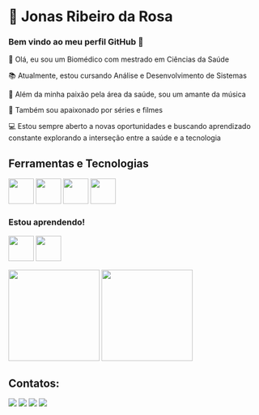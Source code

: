 # 🔬 Jonas Ribeiro da Rosa
<div>

### Bem vindo ao meu perfil GitHub 👋

<p> 🧬 Olá, eu sou um Biomédico com mestrado em Ciências da Saúde</p>
<p> 📚 Atualmente, estou cursando Análise e Desenvolvimento de Sistemas</p>
<p> 🎵 Além da minha paixão pela área da saúde, sou um amante da música</p>
<p> 🎥 Também sou apaixonado por séries e filmes</p>
<p> 💻 Estou sempre aberto a novas oportunidades e buscando aprendizado constante explorando a interseção entre a saúde e a tecnologia</p>
</div>
<div>
<div>
 
</div>
<div>

## Ferramentas e Tecnologias

<img loading="lazy" src="https://cdn.jsdelivr.net/gh/devicons/devicon/icons/html5/html5-original-wordmark.svg" width="50" height="50"/>
<img loading="lazy" src="https://cdn.jsdelivr.net/gh/devicons/devicon/icons/css3/css3-original-wordmark.svg" width="50" height="50"/>
<img loading="lazy" src="https://cdn.jsdelivr.net/gh/devicons/devicon/icons/javascript/javascript-original.svg" width="50" height="50"/>
<img loading="lazy" src="https://cdn.jsdelivr.net/gh/devicons/devicon/icons/c/c-original.svg" width="50" height="50"/>

### Estou aprendendo!

<img loading="lazy" src="https://cdn.jsdelivr.net/gh/devicons/devicon/icons/rstudio/rstudio-original.svg" width="50" height="50"/>
<img loading="lazy" src="https://cdn.jsdelivr.net/gh/devicons/devicon/icons/python/python-original.svg" width="50" height="50"/>

</div>
<p> </p>
<div>

<div>
<p>
  <img src="https://github-readme-stats.vercel.app/api/top-langs/?username=J0N4SrR&layout=compact&langs_count=7&theme=radical" height="180em"/>
  <img src="https://github-readme-stats.vercel.app/api?username=J0N4SrR&show_icons=true&theme=dracula&include_all_commits=true&count_private=true" height="180em"/>
</p>
</div>


</div>



## Contatos:

<div>

<a href="https://www.instagram.com/jonasr.r/" target="_blank"><img loading="lazy" src="https://img.shields.io/badge/-Instagram-%23E4405F?style=for-the-badge&logo=instagram&logoColor=white" target="_blank"></a>
<a href="https://www.twitch.tv/seu-usuário-aqui" target="_blank"><img loading="lazy" src="https://img.shields.io/badge/Twitch-9146FF?style=for-the-badge&logo=twitch&logoColor=white" target="_blank"></a>
<a href = "mailto:contato@seu-usuário-aqui"><img loading="lazy" src="https://img.shields.io/badge/Gmail-D14836?style=for-the-badge&logo=gmail&logoColor=white" target="_blank"></a>
<a href="https://www.linkedin.com/in/seu-usuário-linkedln-aqui" target="_blank"><img loading="lazy" src="https://img.shields.io/badge/-LinkedIn-%230077B5?style=for-the-badge&logo=linkedin&logoColor=white" target="_blank"></a>   
</div>








        
          
